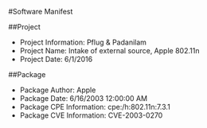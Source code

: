 #Software Manifest

##Project 
  * Project Information: Pflug & Padanilam  
  * Project Name: Intake of external source, Apple 802.11n
  * Project Date: 6/1/2016

##Package
  * Package Author: Apple
  * Package Date: 6/16/2003 12:00:00 AM
  * Package CPE Information: cpe:/h:802.11n:7.3.1
  * Package CVE Information: CVE-2003-0270

